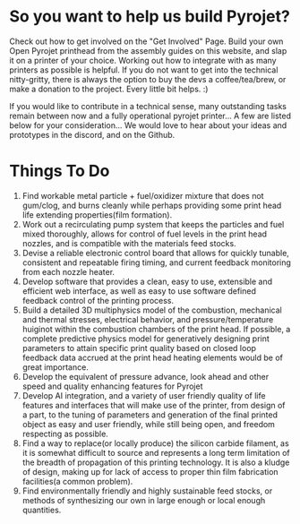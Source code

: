 # So you want to help us build Pyrojet?
Check out how to get involved on the "Get Involved" Page.
Build your own Open Pyrojet printhead from the assembly guides on this website, and slap it on a printer of your choice. Working out how to integrate with as many printers as possible is helpful.
If you do not want to get into the technical nitty-gritty, there is always the option to buy the devs a coffee/tea/brew, or make a donation to the project. Every little bit helps. :)

If you would like to contribute in a technical sense, many outstanding tasks remain between now and a fully operational pyrojet printer... A few are listed below for your consideration... We would love to hear about your ideas and prototypes in the discord, and on the Github.

# Things To Do

1. Find workable metal particle + fuel/oxidizer mixture that does not gum/clog, and burns cleanly while perhaps providing some print head life extending properties(film formation).
2. Work out a recirculating pump system that keeps the particles and fuel mixed thoroughly, allows for control of fuel levels in the print head nozzles, and is compatible with the materials feed stocks.
3. Devise a reliable electronic control board that allows for quickly tunable, consistent and repeatable firing timing, and current feedback monitoring from each nozzle heater.
4. Develop software that provides a clean, easy to use, extensible and efficient web interface, as well as easy to use software defined feedback control of the printing process.
5. Build a detailed 3D multiphysics model of the combustion, mechanical and thermal stresses, electrical behavior, and pressure/temperature huiginot within the combustion chambers of the print head. If possible, a complete predictive physics model for generatively designing print parameters to attain specific print quality based on closed loop feedback data accrued at the print head heating elements would be of great importance.
6. Develop the equivalent of pressure advance, look ahead and other speed and quality enhancing features for Pyrojet
7. Develop AI integration, and a variety of user friendly quality of life features and interfaces that will make use of the printer, from design of a part, to the tuning of parameters and generation of the final printed object as easy and user friendly, while still being open, and freedom respecting as possible.
8. Find a way to replace(or locally produce) the silicon carbide filament, as it is somewhat difficult to source and represents a long term limitation of the breadth of propagation of this printing technology. It is also a kludge of design, making up for lack of access to proper thin film fabrication facilities(a common problem).
9. Find environmentally friendly and highly sustainable feed stocks, or methods of synthesizing our own in large enough or local enough quantities.

